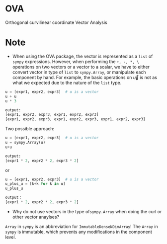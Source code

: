 # OVA
Orthogonal curvilinear coordinate Vector Analysis

# Note

* When using the OVA package, the vector is represented as a `list` of `sympy` expressions. However, when performing the `+, -, *, \` operations on two vectors or a vector to a scalar, we have to either convert vector in type of `list` to `sympy.Array`, or manipulate each component by hand. For example, the basic operations on $\vec{u}$ is not as what we expected due to the nature of the `list` type.
```python
u = [expr1, expr2, expr3]  # u is a vector
u + u
u * 3

output:
[expr1, expr2, expr3, expr1, expr2, expr3]
[expr1, expr2, expr3, expr1, expr2, expr3, expr1, expr2, expr3]
```

Two possible approach:
```python
u = [expr1, expr2, expr3]  # u is a vector
u = sympy.Array(u)
u+u

output:
[expr1 * 2, expr2 * 2, expr3 * 2] 
```
or
```python
u = [expr1, expr2, expr3]  # u is a vector
u_plus_u = [k+k for k in u]
u_plus_u

output：
[expr1 * 2, expr2 * 2, expr3 * 2] 
```

* Why do not use vectors in the type of`sympy.Array` when doing the curl or other vector anaylses?


`Array` in `sympy` is an abbreviation for `ImmutableDenseNDimArray`! The `Array` in `sympy` is immutable, which prevents any modifications in the component level.